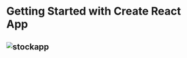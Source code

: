 # Getting Started with Create React App

## ![stockapp](https://user-images.githubusercontent.com/95312891/232343443-271eeb14-119e-4ce5-b740-19128100bbee.gif)
